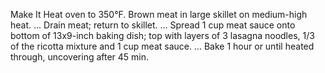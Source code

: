 Make It
 Heat oven to 350°F.
 Brown meat in large skillet on medium-high heat. ...
 Drain meat; return to skillet. ...
 Spread 1 cup meat sauce onto bottom of 13x9-inch baking dish; top with layers of 3 lasagna noodles, 1/3 of the ricotta mixture and 1 cup meat sauce. ...
 Bake 1 hour or until heated through, uncovering after 45 min.
